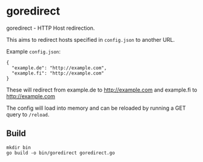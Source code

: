 # goredirect

goredirect - HTTP Host redirection.

This aims to redirect hosts specified in `config.json` to another URL.

Example `config.json`:

    {
      "example.de": "http://example.com",
      "example.fi": "http://example.com"
    }

These will redirect from example.de to http://example.com and example.fi to http://example.com

The config will load into memory and can be reloaded by running a GET query to `/reload`.

## Build

    mkdir bin
    go build -o bin/goredirect goredirect.go
